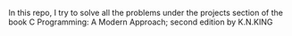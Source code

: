 In this repo, I try to solve all the problems under the projects section of the book C Programming: A Modern Approach; second edition by K.N.KING
